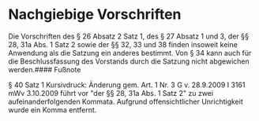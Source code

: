 # Nachgiebige Vorschriften

Die Vorschriften des § 26 Absatz 2 Satz 1, des § 27 Absatz 1 und 3, der §§ 28, 31a Abs. 1 Satz 2 sowie der §§ 32, 33 und 38 finden insoweit keine Anwendung als die Satzung ein anderes bestimmt. Von § 34 kann auch für die Beschlussfassung des Vorstands durch die Satzung nicht abgewichen werden.#### Fußnote

§ 40 Satz 1 Kursivdruck: Änderung gem. Art. 1 Nr. 3 G v. 28\.9\.2009 I 3161 mWv 3\.10\.2009 führt vor "der §§ 28, 31a Abs. 1 Satz 2" zu zwei aufeinanderfolgenden Kommata. Aufgrund offensichtlicher Unrichtigkeit wurde ein Komma entfernt. 

